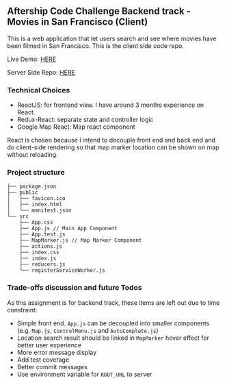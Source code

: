 ## Aftership Code Challenge Backend track - Movies in San Francisco (Client)
This is a web application that let users search and see where movies have been filmed in San Francisco. This is the client side code repo.

Live Demo: [HERE](https://evening-ocean-41110.herokuapp.com/)

Server Side Repo: [HERE](https://github.com/fionactc/sf-movies-server)

### Technical Choices
- ReactJS: for frontend view. I have around 3 months experience on React.
- Redux-React: separate state and controller logic
- Google Map React: Map react component

React is chosen because I intend to decouple front end and back end and do client-side rendering so that map marker location can be shown on map without reloading.

### Project structure
```
├── package.json
├── public
│   ├── favicon.ico
│   ├── index.html
│   └── manifest.json
└── src
    ├── App.css
    ├── App.js // Main App Component
    ├── App.test.js
    ├── MapMarker.js // Map Marker Component
    ├── actions.js
    ├── index.css
    ├── index.js
    ├── reducers.js
    └── registerServiceWorker.js
```

### Trade-offs discussion and future Todos
As this assignment is for backend track, these items are left out due to time constraint:
- Simple front end. `App.js` can be decoupled into smaller components (e.g. `Map.js`, `ControlMenu.js` and `AutoComplete.js`)
- Location search result should be linked in `MapMarker` hover effect for better user experience
- More error message display
- Add test coverage
- Better commit messages
- Use environment variable for `ROOT_URL` to server
